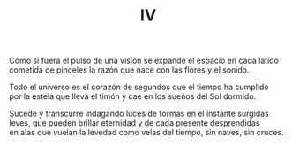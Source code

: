 ﻿---
title: IV
categories:
- En la crisálida de luz y viento
---

Como si fuera el pulso de una visión
se expande el espacio en cada latido
cometida de pinceles la razón
que nace con las flores y el sonido.

Todo el universo es el corazón
de segundos que el tiempo ha cumplido
por la estela que lleva el timón
y cae en los sueños del Sol dormido.

Sucede y transcurre indagando luces
de formas en el instante surgidas
leves, que pueden brillar eternidad
y de cada presente desprendidas
en alas que vuelan la levedad
como velas del tiempo, sin naves, sin cruces.